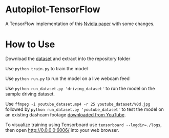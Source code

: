 # Autopilot-TensorFlow
A TensorFlow implementation of this [Nvidia paper](https://arxiv.org/pdf/1604.07316.pdf) with some changes.

# How to Use
Download the [dataset](https://drive.google.com/file/d/0B-KJCaaF7elleG1RbzVPZWV4Tlk/view?usp=sharing) and extract into the repository folder

Use `python train.py` to train the model

Use `python run.py` to run the model on a live webcam feed

Use `python run_dataset.py 'driving_dataset'` to run the model on the sample driving dataset.

Use `ffmpeg -i youtube_dataset.mp4 -r 25 youtube_dataset/%0d.jpg` followed by `python run_dataset.py 'youtube_dataset'` to test the model on an existing dashcam footage [downloaded from YouTube](https://www.onlinevideoconverter.com/video-converter).

To visualize training using Tensorboard use `tensorboard --logdir=./logs`, then open http://0.0.0.0:6006/ into your web browser.
